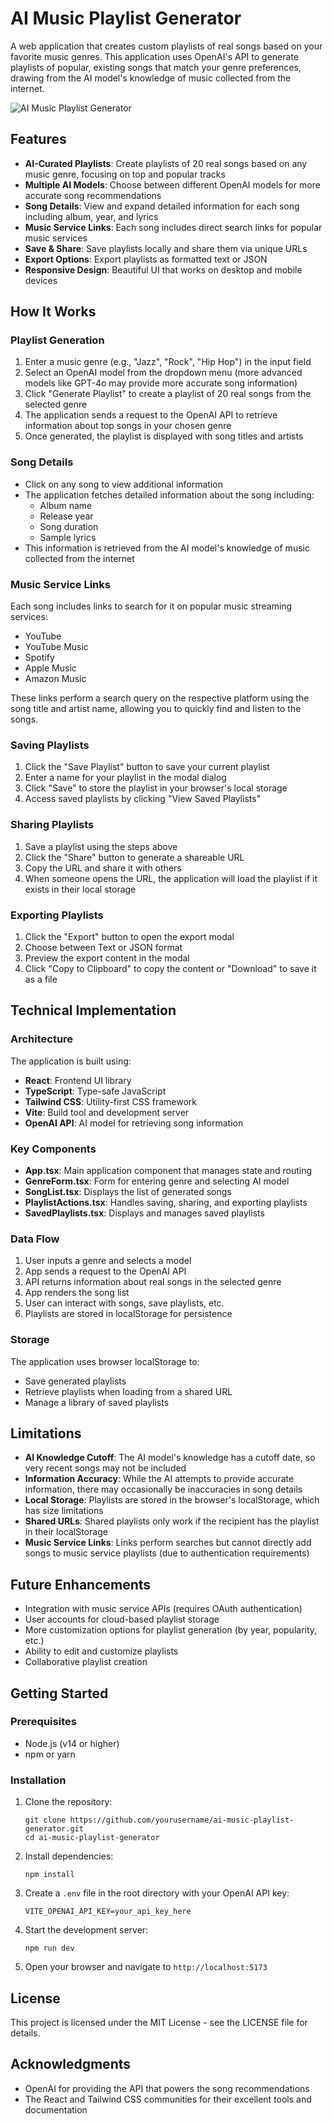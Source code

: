 # AI Music Playlist Generator

A web application that creates custom playlists of real songs based on your favorite music genres. This application uses OpenAI's API to generate playlists of popular, existing songs that match your genre preferences, drawing from the AI model's knowledge of music collected from the internet.

![AI Music Playlist Generator](https://i.imgur.com/placeholder.png)

## Features

- **AI-Curated Playlists**: Create playlists of 20 real songs based on any music genre, focusing on top and popular tracks
- **Multiple AI Models**: Choose between different OpenAI models for more accurate song recommendations
- **Song Details**: View and expand detailed information for each song including album, year, and lyrics
- **Music Service Links**: Each song includes direct search links for popular music services
- **Save & Share**: Save playlists locally and share them via unique URLs
- **Export Options**: Export playlists as formatted text or JSON
- **Responsive Design**: Beautiful UI that works on desktop and mobile devices

## How It Works

### Playlist Generation

1. Enter a music genre (e.g., "Jazz", "Rock", "Hip Hop") in the input field
2. Select an OpenAI model from the dropdown menu (more advanced models like GPT-4o may provide more accurate song information)
3. Click "Generate Playlist" to create a playlist of 20 real songs from the selected genre
4. The application sends a request to the OpenAI API to retrieve information about top songs in your chosen genre
5. Once generated, the playlist is displayed with song titles and artists

### Song Details

- Click on any song to view additional information
- The application fetches detailed information about the song including:
  - Album name
  - Release year
  - Song duration
  - Sample lyrics
- This information is retrieved from the AI model's knowledge of music collected from the internet

### Music Service Links

Each song includes links to search for it on popular music streaming services:
- YouTube
- YouTube Music
- Spotify
- Apple Music
- Amazon Music

These links perform a search query on the respective platform using the song title and artist name, allowing you to quickly find and listen to the songs.

### Saving Playlists

1. Click the "Save Playlist" button to save your current playlist
2. Enter a name for your playlist in the modal dialog
3. Click "Save" to store the playlist in your browser's local storage
4. Access saved playlists by clicking "View Saved Playlists"

### Sharing Playlists

1. Save a playlist using the steps above
2. Click the "Share" button to generate a shareable URL
3. Copy the URL and share it with others
4. When someone opens the URL, the application will load the playlist if it exists in their local storage

### Exporting Playlists

1. Click the "Export" button to open the export modal
2. Choose between Text or JSON format
3. Preview the export content in the modal
4. Click "Copy to Clipboard" to copy the content or "Download" to save it as a file

## Technical Implementation

### Architecture

The application is built using:
- **React**: Frontend UI library
- **TypeScript**: Type-safe JavaScript
- **Tailwind CSS**: Utility-first CSS framework
- **Vite**: Build tool and development server
- **OpenAI API**: AI model for retrieving song information

### Key Components

- **App.tsx**: Main application component that manages state and routing
- **GenreForm.tsx**: Form for entering genre and selecting AI model
- **SongList.tsx**: Displays the list of generated songs
- **PlaylistActions.tsx**: Handles saving, sharing, and exporting playlists
- **SavedPlaylists.tsx**: Displays and manages saved playlists

### Data Flow

1. User inputs a genre and selects a model
2. App sends a request to the OpenAI API
3. API returns information about real songs in the selected genre
4. App renders the song list
5. User can interact with songs, save playlists, etc.
6. Playlists are stored in localStorage for persistence

### Storage

The application uses browser localStorage to:
- Save generated playlists
- Retrieve playlists when loading from a shared URL
- Manage a library of saved playlists

## Limitations

- **AI Knowledge Cutoff**: The AI model's knowledge has a cutoff date, so very recent songs may not be included
- **Information Accuracy**: While the AI attempts to provide accurate information, there may occasionally be inaccuracies in song details
- **Local Storage**: Playlists are stored in the browser's localStorage, which has size limitations
- **Shared URLs**: Shared playlists only work if the recipient has the playlist in their localStorage
- **Music Service Links**: Links perform searches but cannot directly add songs to music service playlists (due to authentication requirements)

## Future Enhancements

- Integration with music service APIs (requires OAuth authentication)
- User accounts for cloud-based playlist storage
- More customization options for playlist generation (by year, popularity, etc.)
- Ability to edit and customize playlists
- Collaborative playlist creation

## Getting Started

### Prerequisites

- Node.js (v14 or higher)
- npm or yarn

### Installation

1. Clone the repository:
   ```
   git clone https://github.com/yourusername/ai-music-playlist-generator.git
   cd ai-music-playlist-generator
   ```

2. Install dependencies:
   ```
   npm install
   ```

3. Create a `.env` file in the root directory with your OpenAI API key:
   ```
   VITE_OPENAI_API_KEY=your_api_key_here
   ```

4. Start the development server:
   ```
   npm run dev
   ```

5. Open your browser and navigate to `http://localhost:5173`

## License

This project is licensed under the MIT License - see the LICENSE file for details.

## Acknowledgments

- OpenAI for providing the API that powers the song recommendations
- The React and Tailwind CSS communities for their excellent tools and documentation
